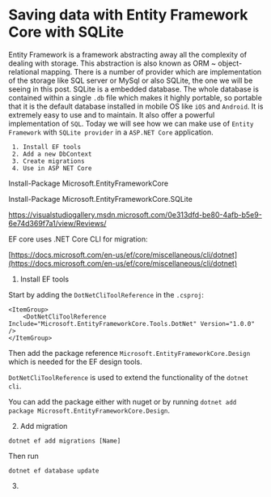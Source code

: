 # Saving data with Entity Framework Core with SQLite

Entity Framework is a framework abstracting away all the complexity of dealing with storage. This abstraction is also known as ORM ~ object-relational mapping.
There is a number of provider which are implementation of the storage like SQL server or MySql or also SQLite, the one we will be seeing in this post.
SQLite is a embedded database. The whole database is contained within a single `.db` file which makes it highly portable, so portable that it is the default database installed in mobile OS like `iOS` and `Android`. It is extremely easy to use and to maintain. It also offer a powerful implementation of `SQL`. Today we will see how we can make use of `Entity Framework` with `SQLite provider` in a `ASP.NET Core` application.

```
 1. Install EF tools
 2. Add a new DbContext
 3. Create migrations
 4. Use in ASP NET Core
``` 



Install-Package Microsoft.EntityFrameworkCore

Install-Package Microsoft.EntityFrameworkCore.SQLite

https://visualstudiogallery.msdn.microsoft.com/0e313dfd-be80-4afb-b5e9-6e74d369f7a1/view/Reviews/

EF core uses .NET Core CLI for migration:

[https://docs.microsoft.com/en-us/ef/core/miscellaneous/cli/dotnet](https://docs.microsoft.com/en-us/ef/core/miscellaneous/cli/dotnet)

1. Install EF tools

Start by adding the `DotNetCliToolReference` in the `.csproj`:

```
<ItemGroup>
    <DotNetCliToolReference Include="Microsoft.EntityFrameworkCore.Tools.DotNet" Version="1.0.0" />
</ItemGroup>
```

Then add the package reference `Microsoft.EntityFrameworkCore.Design` which is needed for the EF design tools.

`DotNetCliToolReference` is used to extend the functionality of the `dotnet cli`.

You can add the package either with nuget or by running `dotnet add package Microsoft.EntityFrameworkCore.Design`.


2. Add migration

```
dotnet ef add migrations [Name]
```

Then run

```
dotnet ef database update
```

3. 